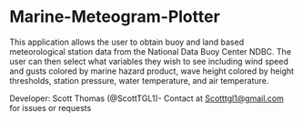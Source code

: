 # Marine-Meteogram-Plotter
This application allows the user to obtain buoy and land based meteorological station data from the National Data Buoy Center NDBC. The user can then select what variables they wish to see including wind speed and gusts colored by marine hazard product, wave height colored by height thresholds, station pressure, water temperature, and air temperature.

Developer: Scott Thomas (@ScottTGL1)- Contact at Scotttgl1@gmail.com for issues or requests
